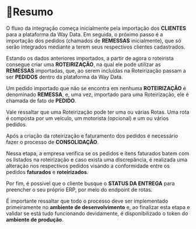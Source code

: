 # 🧭Resumo

O fluxo da integração começa inicialmente pela importação dos **CLIENTES** para a plataforma da Way Data. Em seguida, o próximo passo é a importação dos pedidos (chamados de **REMESSAS** inicialmente), que só serão integrados mediante a terem seus respectivos clientes cadastrados.

Estando os dados anteriores importados, a partir de agora o roteirista consegue criar uma **ROTEIRIZAÇÃO**, na qual ele pode utilizar as **REMESSAS** importadas, que, ao serem incluídas na Roteirização passam a ser **PEDIDOS** dentro da plataforma da Way Data.

Um pedido importado que não se encontra em nenhuma **ROTEIRIZAÇÃO** é denominado **REMESSA**, e, uma vez, importado para uma Roteirização, ele é chamada de fato de **PEDIDO**.

Vale ressaltar que uma Roteirização pode ter uma ou várias Rotas. Uma rota é composta por um veículo, um motorista (opcional) e um ou vários pedidos.

Após a criação da roteirização e faturamento dos pedidos é necessário fazer o processo de **CONSOLIDAÇÃO**.

Nessa etapa, a empresa verifica se os pedidos e itens faturados batem com os listados na roteirização e caso exista uma discrepância, é realizada uma alteração nos respectivos pedidos visando a conformidade entre os pedidos **faturados** e **roteirizados**.

Por fim, é possivel que o cliente busque o **STATUS DA ENTREGA** para preencher o seu próprio ERP, por meio do endpoint de rotas.

É importante ressaltar que todo o processo deve ser implementado primeiramente no **ambiente de desenvolvimento** e, ao finalizar esta etapa e validar se está tudo funcionando devidamente, é disponibilizado o token do **ambiente de produção**.